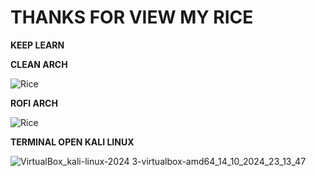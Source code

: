 # THANKS FOR VIEW MY RICE
**KEEP LEARN**

**CLEAN ARCH**

![Rice](https://github.com/user-attachments/assets/5599ab6d-1857-44f1-afab-02ec4e3fd47d)



**ROFI ARCH**

![Rice](https://github.com/user-attachments/assets/1d43aa7d-a927-4794-8552-0e3811268cc1)



**TERMINAL OPEN KALI LINUX**

![VirtualBox_kali-linux-2024 3-virtualbox-amd64_14_10_2024_23_13_47](https://github.com/user-attachments/assets/2ef3e360-b144-4cfc-8394-b640e099d819)


